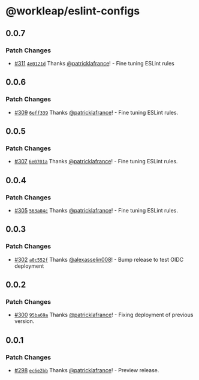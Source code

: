 # @workleap/eslint-configs

## 0.0.7

### Patch Changes

- [#311](https://github.com/workleap/wl-web-configs/pull/311) [`4e0121d`](https://github.com/workleap/wl-web-configs/commit/4e0121d013f83a2305262c28b87a17960aeb5319) Thanks [@patricklafrance](https://github.com/patricklafrance)! - Fine tuning ESLint rules

## 0.0.6

### Patch Changes

- [#309](https://github.com/workleap/wl-web-configs/pull/309) [`6eff339`](https://github.com/workleap/wl-web-configs/commit/6eff339662c6e46dac48ba5c23f8e52b2c7b157d) Thanks [@patricklafrance](https://github.com/patricklafrance)! - Fine tuning ESLint rules.

## 0.0.5

### Patch Changes

- [#307](https://github.com/workleap/wl-web-configs/pull/307) [`6e0701a`](https://github.com/workleap/wl-web-configs/commit/6e0701a9c1086f618b01857847519797d7cd39f4) Thanks [@patricklafrance](https://github.com/patricklafrance)! - Fine tuning ESLint rules.

## 0.0.4

### Patch Changes

- [#305](https://github.com/workleap/wl-web-configs/pull/305) [`563a04c`](https://github.com/workleap/wl-web-configs/commit/563a04c21b1c56ac08742c1eacdf7624fd7f548a) Thanks [@patricklafrance](https://github.com/patricklafrance)! - Fine tuning ESLint rules.

## 0.0.3

### Patch Changes

- [#302](https://github.com/workleap/wl-web-configs/pull/302) [`a0c552f`](https://github.com/workleap/wl-web-configs/commit/a0c552fb26428fe854077351b78fe6dbe393b140) Thanks [@alexasselin008](https://github.com/alexasselin008)! - Bump release to test OIDC deployment

## 0.0.2

### Patch Changes

- [#300](https://github.com/workleap/wl-web-configs/pull/300) [`95ba69a`](https://github.com/workleap/wl-web-configs/commit/95ba69af8f342cfd5a69c4dd067b851f7a4817c3) Thanks [@patricklafrance](https://github.com/patricklafrance)! - Fixing deployment of previous version.

## 0.0.1

### Patch Changes

- [#298](https://github.com/workleap/wl-web-configs/pull/298) [`ec6e2bb`](https://github.com/workleap/wl-web-configs/commit/ec6e2bba95dcedad667afae6ba99ed7d6ce27a6c) Thanks [@patricklafrance](https://github.com/patricklafrance)! - Preview release.

